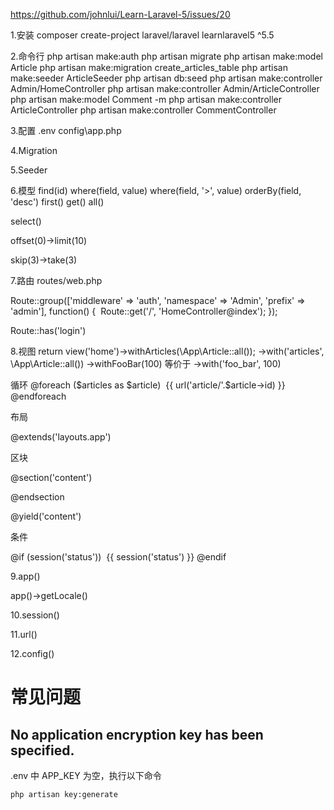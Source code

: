 https://github.com/johnlui/Learn-Laravel-5/issues/20

1.安装
composer create-project laravel/laravel learnlaravel5 ^5.5

2.命令行
php artisan make:auth
php artisan migrate
php artisan make:model Article
php artisan make:migration create_articles_table
php artisan make:seeder ArticleSeeder
php artisan db:seed
php artisan make:controller Admin/HomeController
php artisan make:controller Admin/ArticleController
php artisan make:model Comment -m
php artisan make:controller ArticleController
php artisan make:controller CommentController

3.配置
.env
config\app.php

4.Migration

5.Seeder

6.模型
find(id)
where(field, value)
where(field, '>', value)
orderBy(field, 'desc')
first()
get()
all()

select()

offset(0)->limit(10)

skip(3)->take(3)





7.路由
routes/web.php

Route::group(['middleware' => 'auth', 'namespace' => 'Admin', 'prefix' => 'admin'], function() {
​    Route::get('/', 'HomeController@index');
});



Route::has('login')



8.视图
return view('home')->withArticles(\App\Article::all());
->with('articles', \App\Article::all())
->withFooBar(100) 等价于 ->with('foo_bar', 100)



循环
@foreach ($articles as $article)
​    {{ url('article/'.$article->id) }}
@endforeach



布局

@extends('layouts.app')



区块

@section('content')

@endsection

@yield('content')



条件

 @if (session('status'))
​                        {{ session('status') }}
@endif



9.app()

app()->getLocale()



10.session()



11.url()



12.config()



# 常见问题

## No application encryption key has been specified.

.env 中 APP_KEY 为空，执行以下命令

```sh
php artisan key:generate
```

